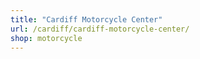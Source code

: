```yaml
---
title: "Cardiff Motorcycle Center"
url: /cardiff/cardiff-motorcycle-center/
shop: motorcycle
---
```

